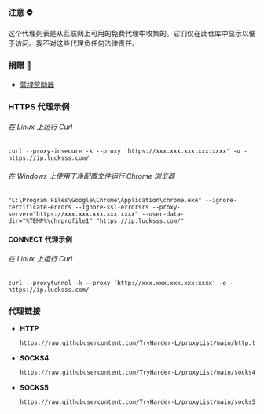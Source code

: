 ### 注意 ⛔

这个代理列表是从互联网上可用的免费代理中收集的。它们仅在此仓库中显示以便于访问。我不对这些代理负任何法律责任。

### 捐赠 💸
- [蓝绿赞助器](https://lucksss.com)

### HTTPS 代理示例

###### 在 Linux 上运行 Curl
```console
curl --proxy-insecure -k --proxy 'https://xxx.xxx.xxx.xxx:xxxx' -o - https://ip.lucksss.com/
```

###### 在 Windows 上使用干净配置文件运行 Chrome 浏览器
```console
"C:\Program Files\Google\Chrome\Application\chrome.exe" --ignore-certificate-errors --ignore-ssl-errorsrs --proxy-server="https://xxx.xxx.xxx.xxx:xxxx" --user-data-dir="%TEMP%\chrprofile1" "https://ip.lucksss.com/"
```

#### CONNECT 代理示例
###### 在 Linux 上运行 Curl
```console
curl --proxytunnel -k --proxy 'http://xxx.xxx.xxx.xxx:xxxx' -o - https://ip.lucksss.com/
```

### 代理链接

  - **HTTP**
    ```bash
    https://raw.githubusercontent.com/TryHarder-L/proxyList/main/http.txt
    ```
  - **SOCKS4**
    ```bash
    https://raw.githubusercontent.com/TryHarder-L/proxyList/main/socks4.txt
    ```
  - **SOCKS5**
    ```bash
    https://raw.githubusercontent.com/TryHarder-L/proxyList/main/socks5.txt
    ```
